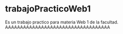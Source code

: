 # trabajoPracticoWeb1
Es un trabajo practico para materia Web 1 de la facultad.
AAAAAAAAAAAAAAAAAAAAAAAAAAAAAAAAAAA
